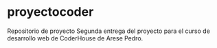 # proyectocoder
Repositorio de proyecto 
Segunda entrega del proyecto para el curso de desarrollo web de CoderHouse de Arese Pedro.
